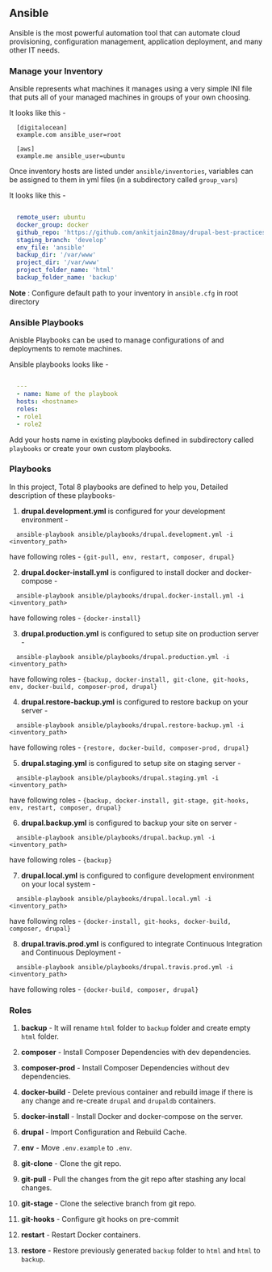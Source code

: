 ## Ansible

Ansible is the most powerful automation tool that can automate cloud provisioning, configuration management, application deployment, and many other IT needs.

### Manage your Inventory

Ansible represents what machines it manages using a very simple INI file that puts all of your managed machines in groups of your own choosing.

It looks like this -

```
  [digitalocean]
  example.com ansible_user=root

  [aws]
  example.me ansible_user=ubuntu
```
Once inventory hosts are listed under `ansible/inventories`, variables can be assigned to them in yml files (in a subdirectory called `group_vars`)

It looks like this -

```yml

  remote_user: ubuntu
  docker_group: docker
  github_repo: 'https://github.com/ankitjain28may/drupal-best-practices.git'
  staging_branch: 'develop'
  env_file: 'ansible'
  backup_dir: '/var/www'
  project_dir: '/var/www'
  project_folder_name: 'html'
  backup_folder_name: 'backup'

```

**Note** : Configure default path to your inventory in `ansible.cfg` in root directory

### Ansible Playbooks

Anisble Playbooks can be used to manage configurations of and deployments to remote machines.

Ansible playbooks looks like -

```yml

  ---
  - name: Name of the playbook
  hosts: <hostname>
  roles:
  - role1
  - role2
```
Add your hosts name in existing playbooks defined in subdirectory called `playbooks` or create your own custom playbooks.

### Playbooks

In this project, Total 8 playbooks are defined to help you, Detailed description of these playbooks-

1. **drupal.development.yml** is configured for your development environment -

  ```shell
    ansible-playbook ansible/playbooks/drupal.development.yml -i <inventory_path>
  ```
  have following roles -
  `{git-pull, env, restart, composer, drupal}`

2. **drupal.docker-install.yml** is configured to install docker and docker-compose -

  ```shell
    ansible-playbook ansible/playbooks/drupal.docker-install.yml -i <inventory_path>
  ```
  have following roles -
  `{docker-install}`

3. **drupal.production.yml** is configured to setup site on production server -

  ```shell
    ansible-playbook ansible/playbooks/drupal.production.yml -i <inventory_path>
  ```
  have following roles -
  `{backup, docker-install, git-clone, git-hooks, env, docker-build, composer-prod, drupal}`

4. **drupal.restore-backup.yml** is configured to restore backup on your server -

  ```shell
    ansible-playbook ansible/playbooks/drupal.restore-backup.yml -i <inventory_path>
  ```
  have following roles -
  `{restore, docker-build, composer-prod, drupal}`

5. **drupal.staging.yml** is configured to setup site on staging server -

  ```shell
    ansible-playbook ansible/playbooks/drupal.staging.yml -i <inventory_path>
  ```
  have following roles -
  `{backup, docker-install, git-stage, git-hooks, env, restart, composer, drupal}`

6. **drupal.backup.yml** is configured to backup your site on server -

  ```shell
    ansible-playbook ansible/playbooks/drupal.backup.yml -i <inventory_path>
  ```
  have following roles -
  `{backup}`

7. **drupal.local.yml** is configured to configure development environment on your local system -

  ```shell
    ansible-playbook ansible/playbooks/drupal.local.yml -i <inventory_path>
  ```
  have following roles -
  `{docker-install, git-hooks, docker-build, composer, drupal}`

8. **drupal.travis.prod.yml** is configured to integrate Continuous Integration and Continuous Deployment -

  ```shell
    ansible-playbook ansible/playbooks/drupal.travis.prod.yml -i <inventory_path>
  ```
  have following roles -
  `{docker-build, composer, drupal}`

### Roles

1. **backup** - It will rename `html` folder to `backup` folder and create empty `html` folder.

2. **composer** - Install Composer Dependencies with dev dependencies.

3. **composer-prod** - Install Composer Dependencies without dev dependencies.

4. **docker-build** - Delete previous container and rebuild image if there is any change and re-create `drupal` and `drupaldb` containers.

5. **docker-install** - Install Docker and docker-compose on the server.

6. **drupal** - Import Configuration and Rebuild Cache.

7. **env** - Move `.env.example` to `.env`.

8. **git-clone** - Clone the git repo.

9. **git-pull** - Pull the changes from the git repo after stashing any local changes.

10. **git-stage** - Clone the selective branch from git repo.

11. **git-hooks** - Configure git hooks on pre-commit

12. **restart** - Restart Docker containers.

13. **restore** - Restore previously generated `backup` folder to `html` and `html` to `backup`.
